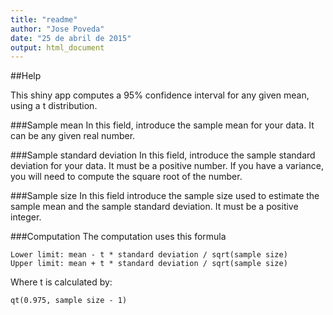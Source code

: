 ```yaml
---
title: "readme"
author: "Jose Poveda"
date: "25 de abril de 2015"
output: html_document
---
```


##Help

This shiny app computes a 95% confidence interval for any given mean, using a t distribution.

###Sample mean
In this field, introduce the sample mean for your data. It can be any given real number.

###Sample standard deviation
In this field, introduce the sample standard deviation for your data. It must be a positive number. If you have a variance, you will need to compute the square root of the number.

###Sample size
In this field introduce the sample size used to estimate the sample mean and the sample standard deviation. It must be a positive integer.

###Computation
The computation uses this formula

```
Lower limit: mean - t * standard deviation / sqrt(sample size)
Upper limit: mean + t * standard deviation / sqrt(sample size)
```

Where t is calculated by:
```
qt(0.975, sample size - 1)
```